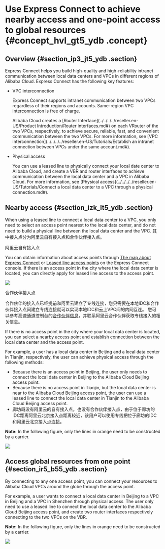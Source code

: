 # Use Express Connect to achieve nearby access and one-point access to global resources {#concept_hvl_gt5_ydb .concept}

## Overview {#section_ip3_jt5_ydb .section}

Express Connect helps you build high-quality and high-reliability intranet communication between local data centers and VPCs in different regions of Alibaba Cloud. Express Connect has the following key features:

-   VPC interconnection

    Express Connect supports intranet communication between two VPCs regardless of their regions and accounts. Same-region VPC interconnection is free of charge.

    Alibaba Cloud creates a [Router Interface](../../../../reseller.en-US/Product Introduction/Router interfaces.md#) on each VRouter of the two VPCs, respectively, to achieve secure, reliable, fast, and convenient communication between the two VPCs. For more information, see [VPC interconnection](../../../../reseller.en-US/Tutorials/Establish an intranet connection between VPCs under the same account.md#).

-   Physical access

    You can use a leased line to physically connect your local date center to Alibaba Cloud, and create a VBR and router interfaces to achieve communication between the local data center and a VPC in Alibaba Cloud. For more information, see [Physical access](../../../../reseller.en-US/Tutorials/Connect a local data center to a VPC through a physical connection.md#).


## Nearby access {#section_izk_lt5_ydb .section}

When using a leased line to connect a local data center to a VPC, you only need to select an access point nearest to the local data center, and do not need to build a physical line between the local data center and the VPC. 其中接入点分为阿里云自有接入点和合作伙伴接入点。

阿里云自有接入点

You can obtain information about access points through [The map about Express Connect](https://yq.aliyun.com/articles/241520?spm=a2c4e.11153959.blogcont368231.16.33ac6045hxh6eY) or [Leased line access points](https://vpc.console.aliyun.com/expressConnect?spm=a2c4e.11153959.blogcont368231.17.33ac6045hxh6eY&accounttraceid=3512b7e0-7a11-42a7-b7fd-35d79a06c895#/physicalConnection/cn-beijing/apply) on the Express Connect console. If there is an access point in the city where the local data center is located, you can directly apply for leased line access to the access point.

![](images/4239_en-US.png)

合作伙伴接入点

合作伙伴的接入点已经提前和阿里云建立了专线连接，您只需要在本地IDC和合作伙伴接入点间建立专线连接就可以实现本地IDC和云上VPC间的内网互连。 您可以参考高速通道控制台的[合作伙伴信息](https://vpc.console.aliyun.com/expressConnect?spm=a2c4e.11153959.blogcont368231.17.33ac6045hxh6eY&accounttraceid=3512b7e0-7a11-42a7-b7fd-35d79a06c895#/physicalConnection/cn-beijing/partnerApply)，并联系阿里云合作伙伴获取专线接入的相关信息。

If there is no access point in the city where your local data center is located, you can select a nearby access point and establish connection between the local data center and the access point.

For example, a user has a local data center in Beijing and a local data center in Tianjin, respectively, the user can achieve physical access through the following methods:

-   Because there is an access point in Beijing, the user only needs to connect the local data center in Beijing to the Alibaba Cloud Beijing access point.
-   Because there is no access point in Tianjin, but the local data center is near to the Alibaba Cloud Beijing access point, the user can use a leased line to connect the local data center in Tianjin to the Alibaba Cloud Beijing access point.
-   廊坊既没有阿里云的自有接入点，也没有合作伙伴接入点，由于位于廊坊的IDC距离阿里云北京接入点距离较近，该用户可以使用专线把位于廊坊的IDC和阿里云北京接入点连接。

**Note:** In the following figure, only the lines in orange need to be constructed by a carrier.

![](http://static-aliyun-doc.oss-cn-hangzhou.aliyuncs.com/assets/img/13864/15382996564240_en-US.png)

## Access global resources from one point {#section_ir5_b55_ydb .section}

By connecting to any one access point, you can connect your resources to Alibaba Cloud VPCs around the globe through the access point.

For example, a user wants to connect a local data center in Beijing to a VPC in Beijing and a VPC in Shenzhen through physical access. The user only need to use a leased line to connect the local data center to the Alibaba Cloud Beijing access point, and create two router interfaces respectively connecting to the two VPCs on the VBR.

**Note:** In the following figure, only the lines in orange need to be constructed by a carrier.

![](http://static-aliyun-doc.oss-cn-hangzhou.aliyuncs.com/assets/img/13864/15382996566214_en-US.png)

